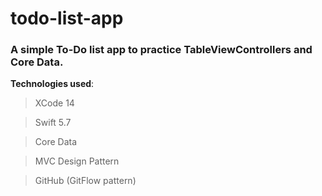 # todo-list-app
### A simple To-Do list app to practice TableViewControllers and Core Data.

**Technologies used**:
> XCode 14

> Swift 5.7

> Core Data

> MVC Design Pattern

> GitHub (GitFlow pattern)
